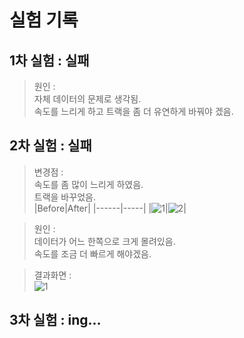 # 실험 기록

## 1차 실험 : 실패

> 원인 :                
> 자체 데이터의 문제로 생각됨.              
> 속도를 느리게 하고 트랙을 좀 더 유연하게 바꿔야 겠음.  

          

## 2차 실험 : 실패

> 변경점 :                  
> 속도를 좀 많이 느리게 하였음.                 
> 트랙을 바꾸었음.                                                 
|Before|After|
|------|-----|
|![1](https://user-images.githubusercontent.com/64456822/183543734-47ba3824-b1db-4e28-b4f2-a5b174808119.JPG)|![2](https://user-images.githubusercontent.com/64456822/183543760-4c20ccad-9d3d-4815-a9ac-74b289d61db6.JPG)|          

> 원인 :                  
> 데이터가 어느 한쪽으로 크게 몰려있음.            
> 속도를 조금 더 빠르게 해야겠음.      

> 결과화면 :                   
> ![1](https://user-images.githubusercontent.com/64456822/183876180-cc618edb-530f-45ed-bce0-4b6cdbcded86.JPG)

      

## 3차 실험 : ing...
